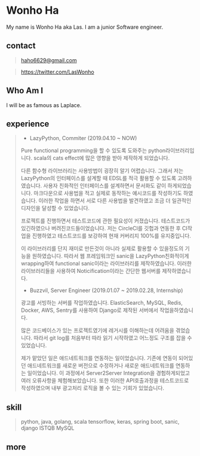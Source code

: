 # Wonho Ha

My name is Wonho Ha aka Las. I am a junior Software engineer.

## contact

> haho6629@gmail.com

> https://twitter.com/LasWonho

## Who Am I

I will be as famous as Laplace.

## experience

> - LazyPython, Commiter (2019.04.10 ~ NOW)
>
> Pure functional programming을 할 수 있도록 도와주는 python라이브러리입니다. scala의 cats effect에 많은 영향을 받아 제작하게 되었습니다.
>
> 다른 함수형 라이브러리는 사용방법이 굉장히 알기 어렵습니다. 그래서 저는 LazyPython의 인터페이스를 설계할 때 EDSL를 적극 활용할 수 있도록 고려하였습니다. 사용자 친화적인 인터페이스를 설계하면서 문서화도 같이 하게되었습니다. 마크다운으로 사용법을 적고 실제로 동작하는 예시코드를 작성하기도 하였습니다. 이러한 작업을 하면서 서로 다른 사용법을 발견하였고 조금 더 일관적인 디자인을 달성할 수 있었습니다.
>
> 프로젝트를 진행하면서 테스트코드에 관한 필요성이 커졌습니다. 테스트코드가 있긴하였으나 버려진코드들이었습니다. 저는 CircleCI를 깃헙과 연동한 후 CI작업을 진행하였고 테스트코드를 보강하여 현재 커버리지 100%를 유지중입니다.
>
> 이 라이브러리를 단지 재미로 만든것이 아니라 실제로 활용할 수 있을정도의 기능을 원하였습니다. 따라서 웹 프레임워크인 sanic을 LazyPython친화적이게 wrapping하여 functional sanic이라는 라이브러리를 제작하였습니다. 이러한 라이브러리들을 사용하여 Noticification이라는 간단한 웹서버를 제작하였습니다.
>
> - Buzzvil, Server Engineer (2019.01.07 ~ 2019.02.28, Internship)
>
> 광고를 서빙하는 서버를 작업하였습니다. ElasticSearch, MySQL, Redis, Docker, AWS, Sentry를 사용하여 Django로 제작된 서버에서 작업을하였습니다.
>
> 많은 코드베이스가 있는 프로젝트였기에 레거시를 이해하는데 어려움을 겪었습니다. 따라서 git log를 처음부터 따라 읽기 시작하였고 어느정도 구조를 잡을 수 있었습니다.
>
> 제가 맡았던 일은 애드네트워크를 연동하는 일이었습니다. 기존에 연동이 되어있던 애드네트워크를 새로운 버전으로 수정하거나 새로운 애드네트워크를 연동하는 일이었습니다. 이 과정에서 Server2Server Integration을 경험하게되었고 여러 오류사항을 체험해보았습니다. 또한 이러한 API호출과정을 테스트코드로 작성하였으며 내부 광고처리 로직을 볼 수 있는 기회가 있었습니다.
>

## skill

> python, java, golang, scala
> tensorflow, keras, spring boot, sanic, django
> ISTQB
> MySQL

## more

